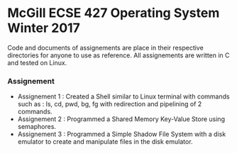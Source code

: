 # McGill ECSE 427 Operating System Winter 2017
Code and documents of assignements are place in their respective directories for anyone to use as reference.
All assignements are written in C and tested on Linux.

### Assignement
- Assignement 1 : Created a Shell similar to Linux terminal with commands such as : ls, cd, pwd, bg, fg with redirection and pipelining of 2 commands.
- Assignement 2 : Programmed a Shared Memory Key-Value Store using semaphores.
- Assignement 3 : Programmed a Simple Shadow File System with a disk emulator to create and manipulate files in the disk emulator. 
